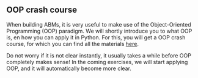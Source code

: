 ## OOP crash course

When building ABMs, it is very useful to make use of the Object-Oriented Programming (OOP) paradigm. We will shortly introduce you to what OOP is, en how you can apply it in Python. For this, you will get a OOP crash course, for which you can find all the materials [here]().

Do not worry if it is not clear instantly, it usually takes a while before OOP completely makes sense! In the coming exercises, we will start applying OOP, and it will automatically become more clear.